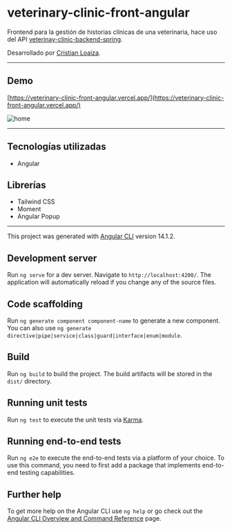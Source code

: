 # veterinary-clinic-front-angular

Frontend para la gestión de historias clínicas de una veterinaria, hace uso del API [veterinay-clinic-backend-spring](https://github.com/cloaiza1997/veterinay-clinic-backend-spring).

Desarrollado por [Cristian Loaiza](https://cloaiza1997.github.io/CristianLoaiza/).

---

## Demo

[https://veterinary-clinic-front-angular.vercel.app/](https://veterinary-clinic-front-angular.vercel.app/)

![home](https://user-images.githubusercontent.com/36653567/184880251-e75a13e9-fdca-4321-8c2a-ef1c2d7c8a1f.png)

---

## Tecnologías utilizadas

- Angular

## Librerías

- Tailwind CSS
- Moment
- Angular Popup

---

This project was generated with [Angular CLI](https://github.com/angular/angular-cli) version 14.1.2.

## Development server

Run `ng serve` for a dev server. Navigate to `http://localhost:4200/`. The application will automatically reload if you change any of the source files.

## Code scaffolding

Run `ng generate component component-name` to generate a new component. You can also use `ng generate directive|pipe|service|class|guard|interface|enum|module`.

## Build

Run `ng build` to build the project. The build artifacts will be stored in the `dist/` directory.

## Running unit tests

Run `ng test` to execute the unit tests via [Karma](https://karma-runner.github.io).

## Running end-to-end tests

Run `ng e2e` to execute the end-to-end tests via a platform of your choice. To use this command, you need to first add a package that implements end-to-end testing capabilities.

## Further help

To get more help on the Angular CLI use `ng help` or go check out the [Angular CLI Overview and Command Reference](https://angular.io/cli) page.
